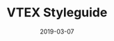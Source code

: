 ---
date: 2019-03-07
title: VTEX Styleguide
company: VTEX
link: https://styleguide.vtex.com/
image: ./images/vtex.jpg
description: The home for all VTEX product design related reusable patterns, components and assets.

---